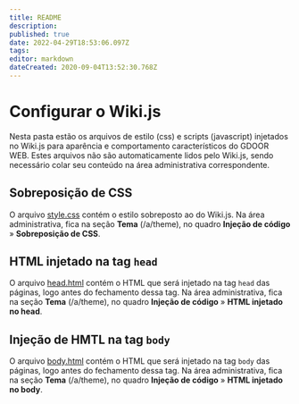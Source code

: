 ```yaml
---
title: README
description: 
published: true
date: 2022-04-29T18:53:06.097Z
tags: 
editor: markdown
dateCreated: 2020-09-04T13:52:30.768Z
---
```


# Configurar o Wiki.js

Nesta pasta estão os arquivos de estilo (css) e scripts (javascript) injetados no Wiki.js para aparência e comportamento característicos do GDOOR WEB.
Estes arquivos não são automaticamente lidos pelo Wiki.js, sendo necessário colar seu conteúdo na área administrativa correspondente.

## Sobreposição de CSS

O arquivo [style.css](style.css) contém o estilo sobreposto ao do Wiki.js.
Na área administrativa, fica na seção **Tema** (/a/theme), no quadro **Injeção de código** &raquo; **Sobreposição de CSS**.

## HTML injetado na tag `head`

O arquivo [head.html](head.html) contém o HTML que será injetado na tag `head` das páginas, logo antes do fechamento dessa tag.
Na área administrativa, fica na seção **Tema** (/a/theme), no quadro **Injeção de código** &raquo; **HTML injetado no head**.

## Injeção de HMTL na tag `body`

O arquivo [body.html](body.html) contém o HTML que será injetado na tag `body` das páginas, logo antes do fechamento dessa tag.
Na área administrativa, fica na seção **Tema** (/a/theme), no quadro **Injeção de código** &raquo; **HTML injetado no body**.
